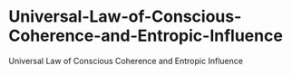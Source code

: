 # Universal-Law-of-Conscious-Coherence-and-Entropic-Influence
Universal Law of Conscious Coherence and Entropic Influence
